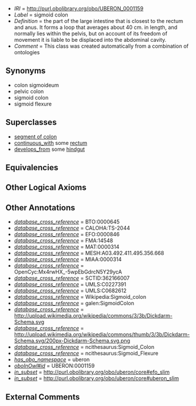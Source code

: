  * *IRI* = http://purl.obolibrary.org/obo/UBERON_0001159
 * *Label* = sigmoid colon
 * *Definition* = the part of the large intestine that is closest to the rectum and anus. It forms a loop that averages about 40 cm. in length, and normally lies within the pelvis, but on account of its freedom of movement it is liable to be displaced into the abdominal cavity.
 * *Comment* = This class was created automatically from a combination of ontologies

## Synonyms

 * colon sigmoideum
 * pelvic colon
 * sigmoid colon
 * sigmoid flexure

## Superclasses

 * [segment of colon](../../UBERON/68/UBERON_0000168.md)
 * [continuous_with](../../FMA/72/FMA_85972.md) some [rectum](../../UBERON/52/UBERON_0001052.md)
 * [develops_from](../../RO/02/RO_0002202.md) some [hindgut](../../UBERON/46/UBERON_0001046.md)

## Equivalencies


## Other Logical Axioms


## Other Annotations

 * *[database_cross_reference](../../ef/oboInOwl#hasDbXref.md)* = BTO:0000645
 * *[database_cross_reference](../../ef/oboInOwl#hasDbXref.md)* = CALOHA:TS-2044
 * *[database_cross_reference](../../ef/oboInOwl#hasDbXref.md)* = EFO:0000846
 * *[database_cross_reference](../../ef/oboInOwl#hasDbXref.md)* = FMA:14548
 * *[database_cross_reference](../../ef/oboInOwl#hasDbXref.md)* = MAT:0000314
 * *[database_cross_reference](../../ef/oboInOwl#hasDbXref.md)* = MESH:A03.492.411.495.356.668
 * *[database_cross_reference](../../ef/oboInOwl#hasDbXref.md)* = MIAA:0000314
 * *[database_cross_reference](../../ef/oboInOwl#hasDbXref.md)* = OpenCyc:Mx4rwHX_-5wpEbGdrcN5Y29ycA
 * *[database_cross_reference](../../ef/oboInOwl#hasDbXref.md)* = SCTID:362166007
 * *[database_cross_reference](../../ef/oboInOwl#hasDbXref.md)* = UMLS:C0227391
 * *[database_cross_reference](../../ef/oboInOwl#hasDbXref.md)* = UMLS:C0682612
 * *[database_cross_reference](../../ef/oboInOwl#hasDbXref.md)* = Wikipedia:Sigmoid_colon
 * *[database_cross_reference](../../ef/oboInOwl#hasDbXref.md)* = galen:SigmoidColon
 * *[database_cross_reference](../../ef/oboInOwl#hasDbXref.md)* = http://upload.wikimedia.org/wikipedia/commons/3/3b/Dickdarm-Schema.svg
 * *[database_cross_reference](../../ef/oboInOwl#hasDbXref.md)* = http://upload.wikimedia.org/wikipedia/commons/thumb/3/3b/Dickdarm-Schema.svg/200px-Dickdarm-Schema.svg.png
 * *[database_cross_reference](../../ef/oboInOwl#hasDbXref.md)* = ncithesaurus:Sigmoid_Colon
 * *[database_cross_reference](../../ef/oboInOwl#hasDbXref.md)* = ncithesaurus:Sigmoid_Flexure
 * *[has_obo_namespace](../../ce/oboInOwl#hasOBONamespace.md)* = uberon
 * *[oboInOwl#id](../../id/oboInOwl#id.md)* = UBERON:0001159
 * *[in_subset](../../et/oboInOwl#inSubset.md)* = http://purl.obolibrary.org/obo/uberon/core#efo_slim
 * *[in_subset](../../et/oboInOwl#inSubset.md)* = http://purl.obolibrary.org/obo/uberon/core#uberon_slim

## External Comments

